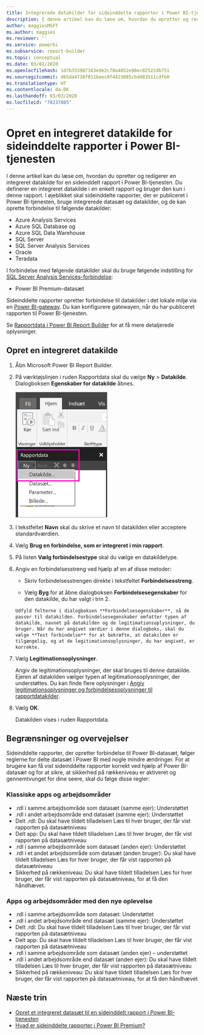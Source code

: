 ```yaml
---
title: Integrerede datakilder for sideinddelte rapporter i Power BI-tjenesten
description: I denne artikel kan du læse om, hvordan du opretter og redigerer en integreret datakilde i en sideinddelt rapport i Power BI-tjenesten.
author: maggiesMSFT
ms.author: maggies
ms.reviewer: ''
ms.service: powerbi
ms.subservice: report-builder
ms.topic: conceptual
ms.date: 03/02/2020
ms.openlocfilehash: 1d7b355987163ede2c70a4052e98ec02522db751
ms.sourcegitcommit: d65da4738f011beec8f4423085cbd483511cdfb0
ms.translationtype: HT
ms.contentlocale: da-DK
ms.lasthandoff: 03/03/2020
ms.locfileid: "78237885"
---
```

# <a name="create-an-embedded-data-source-for-paginated-reports-in-the-power-bi-service"></a>Opret en integreret datakilde for sideinddelte rapporter i Power BI-tjenesten

I denne artikel kan du læse om, hvordan du opretter og redigerer en integreret datakilde for en sideinddelt rapport i Power BI-tjenesten. Du definerer en integreret datakilde i en enkelt rapport og bruger den kun i denne rapport. I øjeblikket skal sideinddelte rapporter, der er publiceret i Power BI-tjenesten, bruge integrerede datasæt og datakilder, og de kan oprette forbindelse til følgende datakilder:

- Azure Analysis Services
- Azure SQL Database og 
- Azure SQL Data Warehouse
- SQL Server
- SQL Server Analysis Services
- Oracle 
- Teradata 

I forbindelse med følgende datakilder skal du bruge følgende indstilling for [SQL Server Analysis Services-forbindelse](service-premium-connect-tools.md):

- Power BI Premium-datasæt

Sideinddelte rapporter opretter forbindelse til datakilder i det lokale miljø via en [Power BI-gateway](service-gateway-onprem.md). Du kan konfigurere gatewayen, når du har publiceret rapporten til Power BI-tjenesten.

Se [Rapportdata i Power BI Report Builder](report-builder-data.md) for at få mere detaljerede oplysninger.

## <a name="create-an-embedded-data-source"></a>Opret en integreret datakilde
  
1. Åbn Microsoft Power BI Report Builder.

1. På værktøjslinjen i ruden Rapportdata skal du vælge **Ny** > **Datakilde**. Dialogboksen **Egenskaber for datakilde** åbnes.

    ![Ny datakilde](media/paginated-reports-embedded-data-source/power-bi-paginated-new-data-source.png)
  
2.  I tekstfeltet **Navn** skal du skrive et navn til datakilden eller acceptere standardværdien.  
  
3.  Vælg **Brug en forbindelse, som er integreret i min rapport**.  
  
1.  På listen **Vælg forbindelsestype** skal du vælge en datakildetype. 

1.  Angiv en forbindelsesstreng ved hjælp af en af disse metoder:  
  
    -   Skriv forbindelsesstrengen direkte i tekstfeltet **Forbindelsesstreng**. 
  
     -   Vælg **Byg** for at åbne dialogboksen **Forbindelsesegenskaber** for den datakilde, du har valgt i trin 2.  
  
        Udfyld felterne i dialogboksen **Forbindelsesegenskaber**, så de passer til datakilden. Forbindelsesegenskaber omfatter typen af datakilde, navnet på datakilden og de legitimationsoplysninger, du bruger. Når du har angivet værdier i denne dialogboks, skal du vælge **Test forbindelse** for at bekræfte, at datakilden er tilgængelig, og at de legitimationsoplysninger, du har angivet, er korrekte.  
  
4.  Vælg **Legitimationsoplysninger**.  
  
     Angiv de legitimationsoplysninger, der skal bruges til denne datakilde. Ejeren af datakilden vælger typen af legitimationsoplysninger, der understøttes. Du kan finde flere oplysninger i [Angiv legitimationsoplysninger og forbindelsesoplysninger til rapportdatakilder](https://docs.microsoft.com/sql/reporting-services/report-data/specify-credential-and-connection-information-for-report-data-sources).
  
5.  Vælg **OK**.  
  
     Datakilden vises i ruden Rapportdata.  
     
## <a name="limitations-and-considerations"></a>Begrænsninger og overvejelser

Sideinddelte rapporter, der opretter forbindelse til Power BI-datasæt, følger reglerne for delte datasæt i Power BI med nogle mindre ændringer.  For at brugere kan få vist sideinddelte rapporter korrekt ved hjælp af Power BI-datasæt og for at sikre, at sikkerhed på rækkeniveau er aktiveret og gennemtvunget for dine seere, skal du følge disse regler:

### <a name="classic-apps-and-workspaces"></a>Klassiske apps og arbejdsområder

- .rdl i samme arbejdsområde som datasæt (samme ejer): Understøttet
- .rdl i andet arbejdsområde end datasæt (samme ejer): Understøttet
- Delt .rdl: Du skal have tildelt tilladelsen Læs til hver bruger, der får vist rapporten på datasætniveau
- Delt app: Du skal have tildelt tilladelsen Læs til hver bruger, der får vist rapporten på datasætniveau
- .rdl i samme arbejdsområde som datasæt (anden ejer): Understøttet
- .rdl i et andet arbejdsområde som datasæt (anden bruger): Du skal have tildelt tilladelsen Læs for hver bruger, der får vist rapporten på datasætniveau
- Sikkerhed på rækkeniveau: Du skal have tildelt tilladelsen Læs for hver bruger, der får vist rapporten på datasætniveau, for at få den håndhævet.

### <a name="new-experience-apps-and-workspaces"></a>Apps og arbejdsområder med den nye oplevelse

- .rdl i samme arbejdsområde som datasæt: Understøttet
- .rdl i andet arbejdsområde end datasæt (samme ejer): Understøttet
- Delt .rdl: Du skal have tildelt tilladelsen Læs til hver bruger, der får vist rapporten på datasætniveau
- Delt app: Du skal have tildelt tilladelsen Læs til hver bruger, der får vist rapporten på datasætniveau
- .rdl i samme arbejdsområde som datasæt (anden ejer) – understøttet
- .rdl i andet arbejdsområde end datasæt (anden ejer): Du skal have tildelt tilladelsen Læs til hver bruger, der får vist rapporten på datasætniveau
- Sikkerhed på rækkeniveau: Du skal have tildelt tilladelsen Læs for hver bruger, der får vist rapporten på datasætniveau, for at få den håndhævet

## <a name="next-steps"></a>Næste trin

- [Opret et integreret datasæt til en sideinddelt rapport i Power BI-tjenesten](paginated-reports-create-embedded-dataset.md)
- [Hvad er sideinddelte rapporter i Power BI Premium?](paginated-reports-report-builder-power-bi.md)
